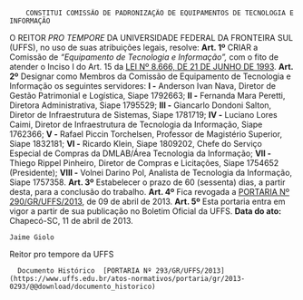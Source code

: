         CONSTITUI COMISSÃO DE PADRONIZAÇÃO DE EQUIPAMENTOS DE TECNOLOGIA E INFORMAÇÃO  

 O REITOR *PRO TEMPORE*  DA UNIVERSIDADE FEDERAL DA FRONTEIRA SUL (UFFS), no uso de suas atribuições legais, resolve:   **Art. 1º**  CRIAR a Comissão de *“Equipamento de Tecnologia e Informação”,* com o fito de atender o Inciso I do Art. 15 da [LEI Nº 8.666, DE 21 DE JUNHO DE 1993](http://www.planalto.gov.br/ccivil_03/LEIS/L8666cons.htm).   **Art. 2º**  Designar como Membros da Comissão de Equipamento de Tecnologia e Informação os seguintes servidores: **I -**  Anderson Ivan Nava, Diretor de Gestão Patrimonial e Logística, Siape 1792663; **II -**  Fernanda Mara Peretti, Diretora Administrativa, Siape 1795529; **III -**  Giancarlo Dondoni Salton, Diretor de Infraestrutura de Sistemas, Siape 1781719; **IV -**  Luciano Lores Caimi, Diretor de Infraestrutura de Tecnologia da Informação, Siape 1762366; **V -**  Rafael Piccin Torchelsen, Professor de Magistério Superior, Siape 1832181; **VI -**  Ricardo Klein, Siape 1809202, Chefe do Serviço Especial de Compras da DMLAB/Área Tecnologia da Informação; **VII -**  Thiego Rippel Pinheiro, Diretor de Compras e Licitações, Siape 1754652 (Presidente); **VIII -**  Volnei Darino Pol, Analista de Tecnologia da Informação, Siape 1757358.   **Art. 3º**  Estabelecer o prazo de 60 (sessenta) dias, a partir desta, para a conclusão do trabalho.   **Art. 4º**  Fica revogada a [PORTARIA Nº 290/GR/UFFS/2013](https://www.uffs.edu.br/atos-normativos/portaria/gr/2013-0290), de 09 de abril de 2013.   **Art. 5º**  Esta portaria entra em vigor a partir de sua publicação no Boletim Oficial da UFFS.        **Data do ato:** Chapecó-SC, 11 de abril de 2013.   
 

    Jaime Giolo   
 Reitor pro tempore da UFFS 

      Documento Histórico  [PORTARIA Nº 293/GR/UFFS/2013](https://www.uffs.edu.br/atos-normativos/portaria/gr/2013-0293/@@download/documento_historico)     
      